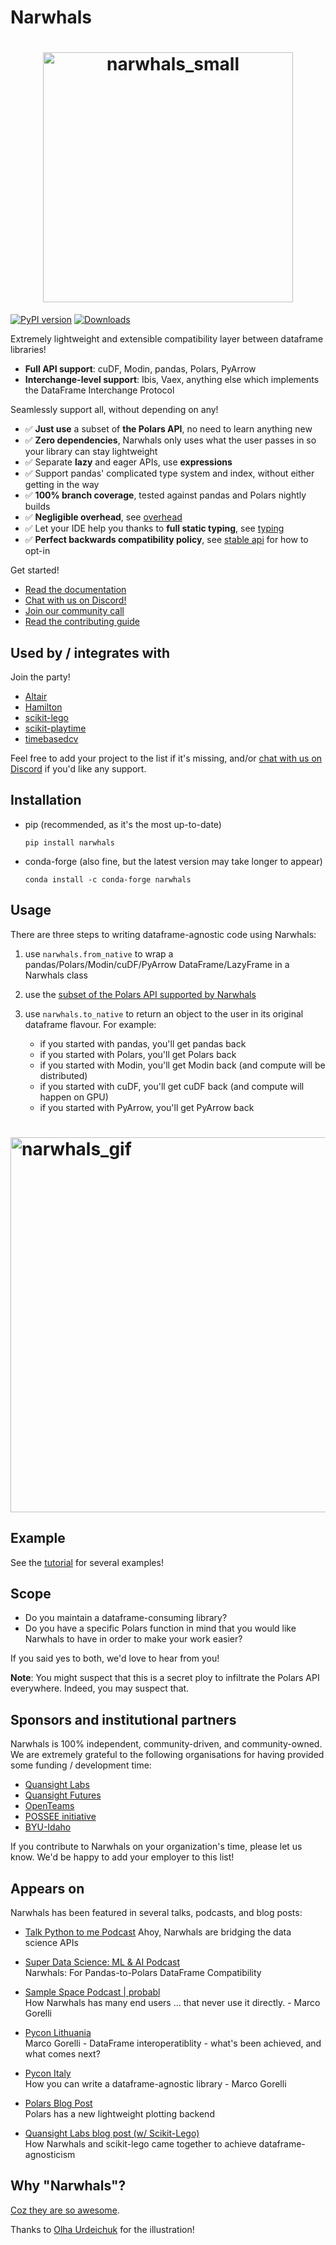 # Narwhals

<h1 align="center">
	<img
		width="400"
		alt="narwhals_small"
		src="https://github.com/narwhals-dev/narwhals/assets/33491632/26be901e-5383-49f2-9fbd-5c97b7696f27">
</h1>

[![PyPI version](https://badge.fury.io/py/narwhals.svg)](https://badge.fury.io/py/narwhals)
[![Downloads](https://static.pepy.tech/badge/narwhals/month)](https://pepy.tech/project/narwhals)

Extremely lightweight and extensible compatibility layer between dataframe libraries!

- **Full API support**: cuDF, Modin, pandas, Polars, PyArrow
- **Interchange-level support**: Ibis, Vaex, anything else which implements the DataFrame Interchange Protocol

Seamlessly support all, without depending on any!

- ✅ **Just use** a subset of **the Polars API**, no need to learn anything new
- ✅ **Zero dependencies**, Narwhals only uses what
  the user passes in so your library can stay lightweight
- ✅ Separate **lazy** and eager APIs, use **expressions**
- ✅ Support pandas' complicated type system and index, without
  either getting in the way
- ✅ **100% branch coverage**, tested against pandas and Polars nightly builds
- ✅ **Negligible overhead**, see [overhead](https://narwhals-dev.github.io/narwhals/overhead/)
- ✅ Let your IDE help you thanks to **full static typing**, see [typing](https://narwhals-dev.github.io/narwhals/api-reference/typing/)
- ✅ **Perfect backwards compatibility policy**,
  see [stable api](https://narwhals-dev.github.io/narwhals/backcompat/) for how to opt-in

Get started!

- [Read the documentation](https://narwhals-dev.github.io/narwhals/)
- [Chat with us on Discord!](https://discord.gg/V3PqtB4VA4)
- [Join our community call](https://calendar.google.com/calendar/embed?src=27ff6dc5f598c1d94c1f6e627a1aaae680e2fac88f848bda1f2c7946ae74d5ab%40group.calendar.google.com)
- [Read the contributing guide](https://github.com/narwhals-dev/narwhals/blob/main/CONTRIBUTING.md)

## Used by / integrates with

Join the party!

- [Altair](https://github.com/vega/altair/)
- [Hamilton](https://github.com/DAGWorks-Inc/hamilton/tree/main/examples/narwhals)
- [scikit-lego](https://github.com/koaning/scikit-lego)
- [scikit-playtime](https://github.com/koaning/scikit-playtime)
- [timebasedcv](https://github.com/FBruzzesi/timebasedcv)

Feel free to add your project to the list if it's missing, and/or
[chat with us on Discord](https://discord.gg/V3PqtB4VA4) if you'd like any support.

## Installation

- pip (recommended, as it's the most up-to-date)
  ```
  pip install narwhals
  ```
- conda-forge (also fine, but the latest version may take longer to appear)
  ```
  conda install -c conda-forge narwhals
  ```

## Usage

There are three steps to writing dataframe-agnostic code using Narwhals:

1. use `narwhals.from_native` to wrap a pandas/Polars/Modin/cuDF/PyArrow
   DataFrame/LazyFrame in a Narwhals class
2. use the [subset of the Polars API supported by Narwhals](https://narwhals-dev.github.io/narwhals/api-reference/)
3. use `narwhals.to_native` to return an object to the user in its original
   dataframe flavour. For example:

   - if you started with pandas, you'll get pandas back
   - if you started with Polars, you'll get Polars back
   - if you started with Modin, you'll get Modin back (and compute will be distributed)
   - if you started with cuDF, you'll get cuDF back (and compute will happen on GPU)
   - if you started with PyArrow, you'll get PyArrow back

<h1 align="left">
	<img
		width="600"
		alt="narwhals_gif"
		src="https://github.com/user-attachments/assets/88292d3c-6359-4155-973d-d0f8e3fbf5ac">

</h1>

## Example

See the [tutorial](https://narwhals-dev.github.io/narwhals/basics/dataframe/) for several examples!

## Scope

- Do you maintain a dataframe-consuming library?
- Do you have a specific Polars function in mind that you would like Narwhals to have in order to make your work easier?

If you said yes to both, we'd love to hear from you!

**Note**: You might suspect that this is a secret ploy to infiltrate the Polars API everywhere.
Indeed, you may suspect that.

## Sponsors and institutional partners

Narwhals is 100% independent, community-driven, and community-owned.
We are extremely grateful to the following organisations for having
provided some funding / development time:

- [Quansight Labs](https://labs.quansight.org)
- [Quansight Futures](https://www.qi.ventures)
- [OpenTeams](https://www.openteams.com)
- [POSSEE initiative](https://possee.org)
- [BYU-Idaho](https://www.byui.edu)

If you contribute to Narwhals on your organization's time, please let us know. We'd be happy to add your employer
to this list!

## Appears on

Narwhals has been featured in several talks, podcasts, and blog posts:

- [Talk Python to me Podcast](https://youtu.be/FSH7BZ0tuE0)
   Ahoy, Narwhals are bridging the data science APIs

- [Super Data Science: ML & AI Podcast](https://www.youtube.com/watch?v=TeG4U8R0U8U)  
  Narwhals: For Pandas-to-Polars DataFrame Compatibility

- [Sample Space Podcast | probabl](https://youtu.be/8hYdq4sWbbQ?si=WG0QP1CZ6gkFf18b)  
  How Narwhals has many end users ... that never use it directly. - Marco Gorelli

- [Pycon Lithuania](https://www.youtube.com/watch?v=-mdx7Cn6_6E)  
  Marco Gorelli - DataFrame interoperatiblity - what's been achieved, and what comes next?

- [Pycon Italy](https://www.youtube.com/watch?v=3IqUli9XsmQ)  
  How you can write a dataframe-agnostic library - Marco Gorelli

- [Polars Blog Post](https://pola.rs/posts/lightweight_plotting/)  
  Polars has a new lightweight plotting backend

- [Quansight Labs blog post (w/ Scikit-Lego)](https://labs.quansight.org/blog/scikit-lego-narwhals)  
  How Narwhals and scikit-lego came together to achieve dataframe-agnosticism

## Why "Narwhals"?

[Coz they are so awesome](https://youtu.be/ykwqXuMPsoc?si=A-i8LdR38teYsos4).

Thanks to [Olha Urdeichuk](https://www.fiverr.com/olhaurdeichuk) for the illustration!
